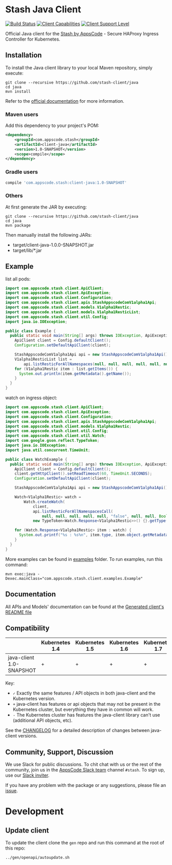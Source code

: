 # Stash Java Client

[![Build Status](https://travis-ci.org/stash-client/java.svg?branch=master)](https://travis-ci.org/stash-client/java)
[![Client Capabilities](https://img.shields.io/badge/Kubernetes%20client-Silver-blue.svg?style=flat&colorB=C0C0C0&colorA=306CE8)](http://bit.ly/kubernetes-client-capabilities-badge)
[![Client Support Level](https://img.shields.io/badge/kubernetes%20client-beta-green.svg?style=flat&colorA=306CE8)](http://bit.ly/kubernetes-client-support-badge)

Official Java client for the [Stash by AppsCode](https://appscode.com/products/stash/) - Secure HAProxy Ingress Controller for Kubernetes.

## Installation

To install the Java client library to your local Maven repository, simply execute:

```shell
git clone --recursive https://github.com/stash-client/java
cd java
mvn install
```

Refer to the [official documentation](https://maven.apache.org/plugins/maven-deploy-plugin/usage.html) for more information.

### Maven users

Add this dependency to your project's POM:

```xml
<dependency>
    <groupId>com.appscode.stash</groupId>
    <artifactId>client-java</artifactId>
    <version>1.0-SNAPSHOT</version>
    <scope>compile</scope>
</dependency>
```

### Gradle users

```groovy
compile 'com.appscode.stash:client-java:1.0-SNAPSHOT'
```

### Others

At first generate the JAR by executing:

```
git clone --recursive https://github.com/stash-client/java
cd java
mvn package
```

Then manually install the following JARs:

* target/client-java-1.0.0-SNAPSHOT.jar
* target/lib/*.jar

## Example

list all pods:

```java
import com.appscode.stash.client.ApiClient;
import com.appscode.stash.client.ApiException;
import com.appscode.stash.client.Configuration;
import com.appscode.stash.client.apis.StashAppscodeComV1alpha1Api;
import com.appscode.stash.client.models.V1alpha1Restic;
import com.appscode.stash.client.models.V1alpha1ResticList;
import com.appscode.stash.client.util.Config;
import java.io.IOException;

public class Example {
  public static void main(String[] args) throws IOException, ApiException {
    ApiClient client = Config.defaultClient();
    Configuration.setDefaultApiClient(client);

    StashAppscodeComV1alpha1Api api = new StashAppscodeComV1alpha1Api();
    V1alpha1ResticList list =
        api.listResticForAllNamespaces(null, null, null, null, null, null, null, null, null);
    for (V1alpha1Restic item : list.getItems()) {
      System.out.println(item.getMetadata().getName());
    }
  }
}
```

watch on ingress object:

```java
import com.appscode.stash.client.ApiClient;
import com.appscode.stash.client.ApiException;
import com.appscode.stash.client.Configuration;
import com.appscode.stash.client.apis.StashAppscodeComV1alpha1Api;
import com.appscode.stash.client.models.V1alpha1Restic;
import com.appscode.stash.client.util.Config;
import com.appscode.stash.client.util.Watch;
import com.google.gson.reflect.TypeToken;
import java.io.IOException;
import java.util.concurrent.TimeUnit;

public class WatchExample {
  public static void main(String[] args) throws IOException, ApiException {
    ApiClient client = Config.defaultClient();
    client.getHttpClient().setReadTimeout(60, TimeUnit.SECONDS);
    Configuration.setDefaultApiClient(client);

    StashAppscodeComV1alpha1Api api = new StashAppscodeComV1alpha1Api();

    Watch<V1alpha1Restic> watch =
        Watch.createWatch(
            client,
            api.listResticForAllNamespacesCall(
                null, null, null, null, null, "false", null, null, Boolean.TRUE, null, null),
            new TypeToken<Watch.Response<V1alpha1Restic>>() {}.getType());

    for (Watch.Response<V1alpha1Restic> item : watch) {
      System.out.printf("%s : %s%n", item.type, item.object.getMetadata().getName());
    }
  }
}
```

More examples can be found in [examples](examples/) folder. To run examples, run this command:

```shell
mvn exec:java -Dexec.mainClass="com.appscode.stash.client.examples.Example"
```

## Documentation

All APIs and Models' documentation can be found at the [Generated client's README file](kubernetes/README.md)

## Compatibility

|                          | Kubernetes 1.4 | Kubernetes 1.5 | Kubernetes 1.6 | Kubernetes 1.7 | Kubernetes 1.8 | Kubernetes 1.9 |
|--------------------------|----------------|----------------|----------------|----------------|----------------|----------------|
| java-client 1.0-SNAPSHOT | +              | +              | +              | +              | ✓              | -              |

Key:

* `✓` Exactly the same features / API objects in both java-client and the Kubernetes
  version.
* `+` java-client has features or api objects that may not be present in the
  Kubernetes cluster, but everything they have in common will work.
* `-` The Kubernetes cluster has features the java-client library can't use
  (additional API objects, etc).

See the [CHANGELOG](./CHANGELOG.md) for a detailed description of changes
between java-client versions.

## Community, Support, Discussion

We use Slack for public discussions. To chit chat with us or the rest of the community, join us in the [AppsCode Slack team](https://appscode.slack.com/messages/C8NCX6N23/details/) channel `#stash`. To sign up, use our [Slack inviter](https://slack.appscode.com/).

If you have any problem with the package or any suggestions, please file an [issue](https://github.com/stash-client/java/issues).

# Development

## Update client

To update the client clone the `gen` repo and run this command at the root of this repo:

```bash
../gen/openapi/autoupdate.sh
```
